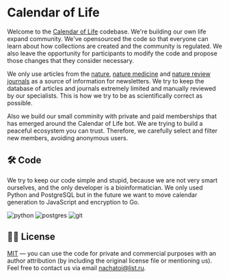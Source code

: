 # Calendar of Life 

Welcome to the [Calendar of Life](https://t.me/TimeGridBot) codebase. We're building our own life expand community. We've opensourced the code so that everyone can learn about how collections are created and the community is regulated. We also leave the opportunity for participants to modify the code and propose those changes that they consider necessary.

We only use articles from the [nature](https://www.nature.com/), [nature medicine](https://www.nature.com/nm/) and [nature review journals](https://www.nature.com/siteindex) as a source of information for newsletters. We try to keep the database of articles and journals extremely limited and manually reviewed by our specialists. This is how we try to be as scientifically correct as possible. 

Also we build our small comminity with private and paid memberships that has emerged around the Calendar of Life bot. We are trying to build a peaceful ecosystem you can trust. Therefore, we carefully select and filter new members, avoiding anonymous users. 

## 🛠 Code

We try to keep our code simple and stupid, because we are not very smart ourselves, and the only developer is a bioinformatician. We only used Python and PostgreSQL but in the future we want to move calendar generation to JavaScript and encryption to Go.

![python](https://img.shields.io/badge/python%20-%2314354C.svg?&style=for-the-badge&logo=python&logoColor=white)
![postgres](https://img.shields.io/badge/postgres-%23316192.svg?&style=for-the-badge&logo=postgresql&logoColor=white) 
![git](https://img.shields.io/badge/git%20-%23F05033.svg?&style=for-the-badge&logo=git&logoColor=white) 

## 👩‍💼 License 

[MIT](LICENSE.md) — you can use the code for private and commercial purposes with an author attribution (by including the original license file or mentioning us). Feel free to contact us via email [nachatoi@list.ru](mailto:nachatoi@list.ru).

